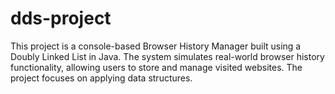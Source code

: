 # dds-project
This project is a console-based Browser History Manager built using a Doubly Linked List in Java. The system simulates real-world browser history functionality, allowing users to store and manage visited websites.  The project focuses on applying data structures.
